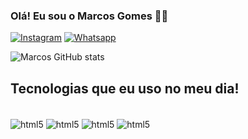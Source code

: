 ### Olá! Eu sou o Marcos Gomes  👍🏾


[![Instagram](https://img.shields.io/badge/Instagram-E4405F?style=for-the-badge&logo=instagram&logoColor=white)](https://instagram.com/marcosgomes.bass)
[![Whatsapp](https://img.shields.io/badge/WhatsApp-25D366?style=for-the-badge&logo=whatsapp&logoColor=white)](https://contate.me/engmarcosgomes)

![Marcos GitHub stats](https://github-readme-stats.vercel.app/api?username=EngMarcosGomes&show_icons=true&theme=radical)

## Tecnologias que eu uso no meu dia!

<div style="display: inline_block"><br/>
  <img align="center" alt="html5" src="https://img.shields.io/badge/HTML5-E34F26?style=for-the-badge&logo=html5&logoColor=white" />
    <img align="center" alt="html5" src="https://img.shields.io/badge/JavaScript-323330?style=for-the-badge&logo=javascript&logoColor=F7DF1E" />
      <img align="center" alt="html5" src="https://img.shields.io/badge/CSS-239120?&style=for-the-badge&logo=css3&logoColor=white" />
       <img align="center" alt="html5" src="https://img.shields.io/badge/Python-3776AB?style=for-the-badge&logo=python&logoColor=white" />
</div>
